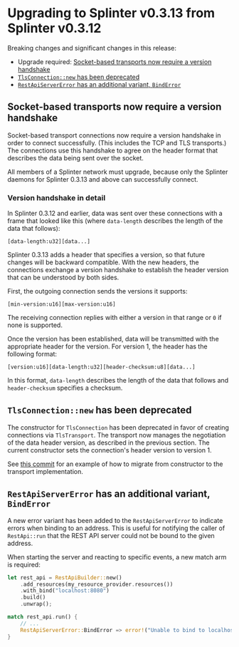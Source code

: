 # Upgrading to Splinter v0.3.13 from Splinter v0.3.12

<!--
  Copyright 2018-2021 Cargill Incorporated
  Licensed under Creative Commons Attribution 4.0 International License
  https://creativecommons.org/licenses/by/4.0/
-->

Breaking changes and significant changes in this release:

* Upgrade required: [Socket-based transports now require a version
  handshake](#socket-based-transports-now-require-a-version-handshake)
* [`TlsConnection::new` has been
  deprecated](#tlsconnectionnew-has-been-deprecated)
* [`RestApiServerError` has an additional variant,
  `BindError`](#restapiservererror-has-an-additional-variant-binderror)

## Socket-based transports now require a version handshake

Socket-based transport connections now require a version handshake in order to
connect successfully. (This includes the TCP and TLS transports.) The
connections use this handshake to agree on the header format that describes the
data being sent over the socket.

All members of a Splinter network must upgrade, because only the Splinter
daemons for Splinter 0.3.13 and above can successfully connect.

### Version handshake in detail

In Splinter 0.3.12 and earlier, data was sent over these connections with a
frame that looked like this (where `data-length` describes the length of the
data that follows):

```
[data-length:u32][data...]
```

Splinter 0.3.13 adds a header that specifies a version, so that future changes
will be backward compatible. With the new headers, the connections exchange a
version handshake to establish the header version that can be understood by both
sides.

First, the outgoing connection sends the versions it supports:

```
[min-version:u16][max-version:u16]
```

The receiving connection replies with either a version in that range or `0` if
none is supported.

Once the version has been established, data will be transmitted with the
appropriate header for the version.  For version 1, the header has the following
format:

```
[version:u16][data-length:u32][header-checksum:u8][data...]
```

In this format, `data-length` describes the length of the data that follows and
`header-checksum` specifies a checksum.

## `TlsConnection::new` has been deprecated

The constructor for `TlsConnection` has been deprecated in favor of creating
connections via `TlsTransport`.  The transport now manages the negotiation
of the data header version, as described in the previous section.  The
current constructor sets the connection's header version to version 1.

See [this
commit](https://github.com/splintercommunity/splinter/commit/1f3f2594f05d8170905eb49ce9520864b6ee8b68)
for an example of how to migrate from constructor to the transport
implementation.

## `RestApiServerError` has an additional variant, `BindError`

A new error variant has been added to the `RestApiServerError` to indicate
errors when binding to an address.  This is useful for notifying the caller of
`RestApi::run` that the REST API server could not be bound to the given address.

When starting the server and reacting to specific events, a new match arm is
required:

``` rust
let rest_api = RestApiBuilder::new()
    .add_resources(my_resource_provider.resources())
    .with_bind("localhost:8080")
    .build()
    .unwrap();

match rest_api.run() {
    // ...
    RestApiServerError::BindError => error!("Unable to bind to localhost:8080"),
}
```
